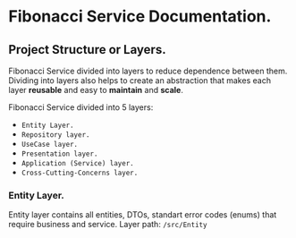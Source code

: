 # Fibonacci Service Documentation.

## Project Structure or Layers.

Fibonacci Service divided into layers to reduce dependence between them. Dividing into layers also helps to create an abstraction that makes each layer **reusable** and easy to **maintain** and **scale**.

Fibonacci Service divided into 5 layers:
- `Entity Layer.`
- `Repository layer.`
- `UseCase layer.`
- `Presentation layer.`
- `Application (Service) layer.`
- `Cross-Cutting-Concerns layer.`

### Entity Layer.
Entity layer contains all entities, DTOs, standart error codes (enums) that require business and service. Layer path: `/src/Entity`